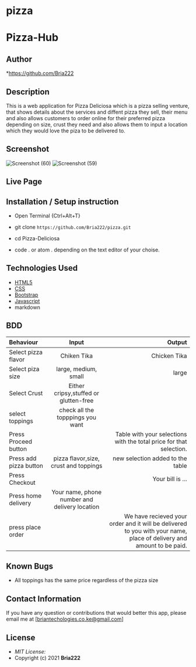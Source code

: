 # pizza
# Pizza-Hub
## Author
*https://github.com/Bria222

## Description

This is a web application for Pizza Deliciosa which is a pizza selling venture, that shows details about the services and diffent pizza they sell, their menu and also allows customers to order online for their preferred pizza depending on size, crust they need and also allows them to input a location which they would love the piza to be delivered to. 

## Screenshot
![Screenshot (60)](https://user-images.githubusercontent.com/64264883/115856748-8b2aec00-a435-11eb-8020-115d6c3531f7.png)
![Screenshot (59)](https://user-images.githubusercontent.com/64264883/115856806-9aaa3500-a435-11eb-9beb-a0248d16428f.png)


## Live Page 



## Installation / Setup instruction
* Open Terminal {Ctrl+Alt+T}

* git clone ```https://github.com/Bria222/pizza.git```

* cd Pizza-Deliciosa

* code . or atom . depending on the text editor of your choise.

## Technologies Used

* [HTML5](https://github.com/topics/html5)
* [CSS](https://github.com/topics/css3)
* [Bootstrap](https://github.com/topics/bootstrap)
* [Javascript](https://github.com/topics/javascript)
* markdown


## BDD
| Behaviour      | Input        | Output       |
| :------------- | :----------: | -----------: |
|  Select pizza flavor  |   Chiken Tika |   Chicken Tika   |
| Select piza size  | large, medium, small |  large  |
| Select Crust   |  Either cripsy,stuffed or glutten-free  |     |
| select toppings  |  check all the topppings you want     |     |
| Press Proceed button |     | Table with your selections with the total price for that selection.|
| Press add pizza button | pizza flavor,size, crust and toppings   | new selection added to the table|
| Press Checkout |     | Your bill is ...  |
| Press home delivery | Your name, phone number and delivery location     |  |
| press place order| | We have recieved your order and it will be delivered to you with your name, place of delivery and amount to be paid.|

## Known Bugs

* All toppings has the same price regardless of the pizza size

## Contact Information 

If you have any question or contributions that would better this app, please email me at [briantechologies.co.ke@gmail.com]

## License
* *MIT License:*
* Copyright (c) 2021 **Bria222**


